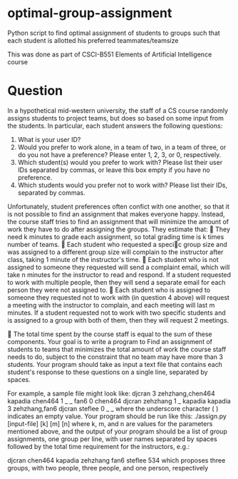 # optimal-group-assignment
Python script to find optimal assignment of students to groups such that each student is allotted his preferred teammates/teamsize

This was done as part of CSCI-B551 Elements of Artificial Intelligence course

# Question
In a hypothetical mid-western university, the staff of a CS course randomly assigns students to project
teams, but does so based on some input from the students. In particular, each student answers the following
questions:

1. What is your user ID?
2. Would you prefer to work alone, in a team of two, in a team of three, or do you not have a preference?
Please enter 1, 2, 3, or 0, respectively.
3. Which student(s) would you prefer to work with? Please list their user IDs separated by commas, or
leave this box empty if you have no preference.
4. Which students would you prefer not to work with? Please list their IDs, separated by commas.

Unfortunately, student preferences often confict with one another, so that it is not possible to find an
assignment that makes everyone happy. Instead, the course staff tries to find an assignment that will
minimize the amount of work they have to do after assigning the groups. They estimate that:
 They need k minutes to grade each assignment, so total grading time is k times number of teams.
 Each student who requested a specic group size and was assigned to a different group size will complain
to the instructor after class, taking 1 minute of the instructor's time.
 Each student who is not assigned to someone they requested will send a complaint email, which will
take n minutes for the instructor to read and respond. If a student requested to work with multiple
people, then they will send a separate email for each person they were not assigned to.
 Each student who is assigned to someone they requested not to work with (in question 4 above) will
request a meeting with the instructor to complain, and each meeting will last m minutes. If a student
requested not to work with two specific students and is assigned to a group with both of them, then
they will request 2 meetings.

 The total time spent by the course staff is equal to the sum of these components. Your goal is to write a
program to 
Find an assignment of students to teams that minimizes the total amount of work the course staff
needs to do, subject to the constraint that no team may have more than 3 students. 
Your program should take as input a text file that contains each student's response to these questions on a single line, separated
by spaces. 

For example, a sample file might look like:
djcran 3 zehzhang,chen464 kapadia
chen464 1 _ _
fan6 0 chen464 djcran
zehzhang 1 _ kapadia
kapadia 3 zehzhang,fan6 djcran
steflee 0 _ _
where the underscore character ( ) indicates an empty value. Your program should be run like this:
./assign.py [input-file] [k] [m] [n]
where k, m, and n are values for the parameters mentioned above, and the output of your program should
be a list of group assignments, one group per line, with user names separated by spaces followed by the total
time requirement for the instructors, e.g.:

djcran chen464
kapadia zehzhang fan6
steflee
534
which proposes three groups, with two people, three people, and one person, respectively
